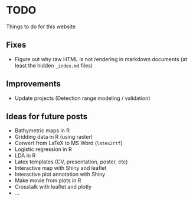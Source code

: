 # TODO
Things to do for this website

## Fixes
* Figure out why raw HTML is not rendering in markdown documents (at least the hidden `_index.md` files)

## Improvements
* Update projects (Detection range modeling / validation)

## Ideas for future posts
* Bathymetric maps in R
* Gridding data in R (using raster)
* Convert from LaTeX to MS Word (`latex2rtf`)
* Logistic regression in R  
* LDA in R  
* Latex templates (CV, presentation, poster, etc)  
* Interactive map with Shiny and leaflet
* Interactive plot annotation with Shiny
* Make movie from plots in R
* Crosstalk with leaflet and plotly
* ...
